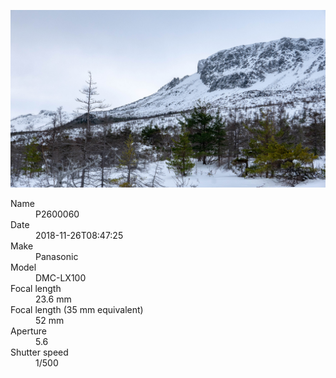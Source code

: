 [![P2600060](/photos/hd/P2600060.jpg)](/photos/full/P2600060.jpg?raw=true)

<dl>
  <dt>Name</dt>
  <dd>P2600060</dd>
  <dt>Date</dt>
  <dd>2018-11-26T08:47:25</dd>
  <dt>Make</dt>
  <dd>Panasonic</dd>
  <dt>Model</dt>
  <dd>DMC-LX100</dd>
  <dt>Focal length</dt>
  <dd>23.6 mm</dd>
  <dt>Focal length (35 mm equivalent)</dt>
  <dd>52 mm</dd>
  <dt>Aperture</dt>
  <dd>5.6</dd>
  <dt>Shutter speed</dt>
  <dd>1/500</dd>
</dl>
